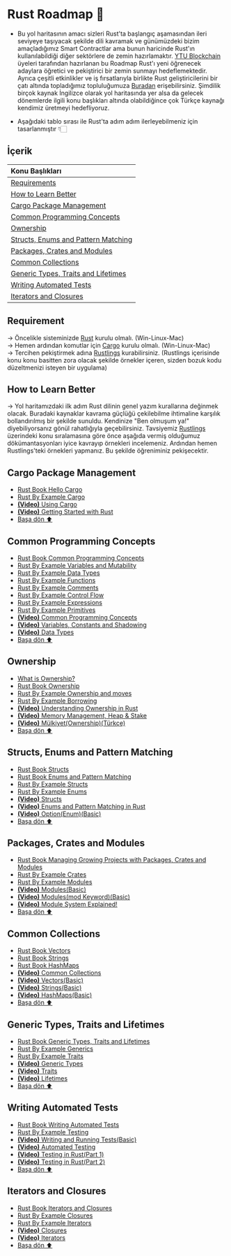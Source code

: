# Rust Roadmap :crab:
* Bu yol haritasının amacı sizleri Rust'ta başlangıç aşamasından ileri seviyeye taşıyacak şekilde dili kavramak ve günümüzdeki bizim amaçladığımız Smart Contractlar ama bunun haricinde Rust'ın kullanılabildiği diğer sektörlere de zemin hazırlamaktır. [YTU Blockchain](https://linktr.ee/blockchainytu) üyeleri tarafından hazırlanan bu Roadmap Rust'ı yeni öğrenecek adaylara öğretici ve pekiştirici bir zemin sunmayı hedeflemektedir. Ayrıca çeşitli etkinlikler ve iş fırsatlarıyla birlikte Rust geliştiricilerini bir çatı altında topladığımız topluluğumuza [Buradan](https://linktr.ee/blockchainytu) erişebilirsiniz. Şimdilik birçok kaynak İngilizce olarak yol haritasında yer alsa da gelecek dönemlerde ilgili konu başlıkları altında olabildiğince çok Türkçe kaynağı kendimiz üretmeyi hedefliyoruz.

* Aşağıdaki tablo sırası ile Rust'ta adım adım ilerleyebilmeniz için tasarlanmıştır 👇🏻

## İçerik
| Konu Başlıkları  |
|:------------- |
| [Requirements](#requirements)|
| [How to Learn Better](#how-to-learn-better)|
| [Cargo Package Management](#cargo-package-management)|
| [Common Programming Concepts](#common-programming-concepts)|
| [Ownership](#ownership)|
| [Structs, Enums and Pattern Matching](#structs-enums-and-pattern-matching)|
| [Packages, Crates and Modules](#packages-crates-and-modules)|
| [Common Collections](#common-collections)|
| [Generic Types, Traits and Lifetimes](#generic-types-traits-and-lifetimes)|
| [Writing Automated Tests](#writing-automated-tests)|
| [Iterators and Closures](#iterators-and-closures)|

## Requirement
→ Öncelikle sisteminizde [Rust](https://www.rust-lang.org/tools/install) kurulu olmalı. (Win-Linux-Mac) <br/>
→ Hemen ardından komutlar için [Cargo](https://doc.rust-lang.org/cargo/getting-started/installation.html) kurulu olmalı. (Win-Linux-Mac)<br/>
→ Tercihen pekiştirmek adına [Rustlings](https://github.com/rust-lang/rustlings/) kurabilirsiniz. (Rustlings içerisinde konu konu basitten zora olacak şekilde örnekler içeren, sizden bozuk kodu düzeltmenizi isteyen bir uygulama)
## How to Learn Better
→ Yol haritamızdaki ilk adım Rust dilinin genel yazım kurallarına değinmek olacak. Buradaki kaynaklar kavrama güçlüğü çekilebilme ihtimaline karşılık bollandırılmış bir şekilde sunuldu. Kendinize "Ben olmuşum ya!" diyebiliyorsanız gönül rahatlığıyla geçebilirsiniz. Tavsiyemiz [Rustlings](https://github.com/rust-lang/rustlings/) üzerindeki konu sıralamasına göre önce aşağıda vermiş olduğumuz dökümantasyonları iyice kavrayıp örnekleri incelemeniz. Ardından hemen Rustlings'teki örnekleri yapmanız. Bu şekilde öğreniminiz pekişecektir.
## Cargo Package Management
* [Rust Book Hello Cargo](https://doc.rust-lang.org/book/ch01-03-hello-cargo.html)
* [Rust By Example Cargo](https://doc.rust-lang.org/rust-by-example/cargo.html)
* [**(Video)** Using Cargo](https://www.youtube.com/watch?v=_RfxLg6K9oE&list=PLVvjrrRCBy2JSHf9tGxGKJ-bYAN_uDCUL&index=2)
* [**(Video)** Getting Started with Rust](https://www.youtube.com/watch?v=OX9HJsJUDxA&list=PLai5B987bZ9CoVR-QEIN9foz4QCJ0H2Y8&index=1)
* [Başa dön ⬆](#i̇çerik)
## Common Programming Concepts
* [Rust Book Common Programming Concepts](https://doc.rust-lang.org/book/ch03-00-common-programming-concepts.html)
* [Rust By Example Variables and Mutability](https://doc.rust-lang.org/rust-by-example/variable_bindings.html)
* [Rust By Example Data Types](https://doc.rust-lang.org/rust-by-example/types.html)
* [Rust By Example Functions](https://doc.rust-lang.org/rust-by-example/fn.html)
* [Rust By Example Comments](https://doc.rust-lang.org/book/ch03-04-comments.html)
* [Rust By Example Control Flow](https://doc.rust-lang.org/rust-by-example/flow_control.html)
* [Rust By Example Expressions](https://doc.rust-lang.org/rust-by-example/expression.html)
* [Rust By Example Primitives](https://doc.rust-lang.org/rust-by-example/primitives.html)
* [**(Video)** Common Programming Concepts](https://www.youtube.com/watch?v=2V0JaMVjzws&list=PLai5B987bZ9CoVR-QEIN9foz4QCJ0H2Y8&index=3)
* [**(Video)** Variables, Constants and Shadowing](https://www.youtube.com/watch?v=xYgfW8cIbMA)
* [**(Video)** Data Types](https://www.youtube.com/watch?v=t047Hseyj_k&list=PLzMcBGfZo4-nyLTlSRBvo0zjSnCnqjHYQ&index=4)
* [Başa dön ⬆](#i̇çerik)
## Ownership
* [What is Ownership?](https://medium.com/@AtesBagcabasi/ownershipi-anlamak-b82dd9e27aac)
* [Rust Book Ownership](https://doc.rust-lang.org/book/ch04-00-understanding-ownership.html)
* [Rust By Example Ownership and moves](https://doc.rust-lang.org/rust-by-example/scope/move.html)
* [Rust By Example Borrowing](https://doc.rust-lang.org/rust-by-example/scope/borrow.html)
* [**(Video)** Understanding Ownership in Rust](https://www.youtube.com/watch?v=VFIOSWy93H0&list=PLai5B987bZ9CoVR-QEIN9foz4QCJ0H2Y8&index=4)
* [**(Video)** Memory Management, Heap & Stake](https://www.youtube.com/watch?v=-6cnnNlAvNk&list=PLzMcBGfZo4-nyLTlSRBvo0zjSnCnqjHYQ&index=9)
* [**(Video)** Mülkiyet(Ownership)(Türkçe)](https://www.youtube.com/watch?v=_44mSRHKdqI)
* [Başa dön ⬆](#i̇çerik)
## Structs, Enums and Pattern Matching
* [Rust Book Structs](https://doc.rust-lang.org/book/ch05-00-structs.html)
* [Rust Book Enums and Pattern Matching](https://doc.rust-lang.org/book/ch06-00-enums.html)
* [Rust By Example Structs](https://doc.rust-lang.org/rust-by-example/custom_types/structs.html)
* [Rust By Example Enums](https://doc.rust-lang.org/rust-by-example/custom_types/enum.html)
* [**(Video)** Structs](https://www.youtube.com/watch?v=n3bPhdiJm9I&list=PLai5B987bZ9CoVR-QEIN9foz4QCJ0H2Y8&index=5)
* [**(Video)** Enums and Pattern Matching in Rust](https://www.youtube.com/watch?v=DSZqIJhkNCM&list=PLai5B987bZ9CoVR-QEIN9foz4QCJ0H2Y8&index=6)
* [**(Video)** Option(Enum)(Basic)](https://www.youtube.com/watch?v=JKmkKae-EhM&list=PLVvjrrRCBy2JSHf9tGxGKJ-bYAN_uDCUL&index=37)
* [Başa dön ⬆](#i̇çerik)
## Packages, Crates and Modules
* [Rust Book Managing Growing Projects with Packages, Crates and Modules](https://doc.rust-lang.org/book/ch07-00-managing-growing-projects-with-packages-crates-and-modules.html)
* [Rust By Example Crates](https://doc.rust-lang.org/rust-by-example/crates.html)
* [Rust By Example Modules](https://doc.rust-lang.org/rust-by-example/mod.html)
* [**(Video)** Modules(Basic)](https://www.youtube.com/watch?v=lx5r7yzl1Ps&list=PLVvjrrRCBy2JSHf9tGxGKJ-bYAN_uDCUL&index=34)
* [**(Video)** Modules(mod Keyword)(Basic)](https://www.youtube.com/watch?v=KDC8epDY5jw&list=PLVvjrrRCBy2JSHf9tGxGKJ-bYAN_uDCUL&index=36)
* [**(Video)** Module System Explained!](https://www.youtube.com/watch?v=5RPXgDQrjio&list=PLai5B987bZ9CoVR-QEIN9foz4QCJ0H2Y8&index=7)
* [Başa dön ⬆](#i̇çerik)
## Common Collections
* [Rust Book Vectors](https://doc.rust-lang.org/book/ch08-01-vectors.html)
* [Rust Book Strings](https://doc.rust-lang.org/book/ch08-02-strings.html)
* [Rust Book HashMaps](https://doc.rust-lang.org/book/ch08-03-hash-maps.html)
* [**(Video)** Common Collections](https://www.youtube.com/watch?v=Zs-pS-egQSs&list=PLai5B987bZ9CoVR-QEIN9foz4QCJ0H2Y8&index=8)
* [**(Video)** Vectors(Basic)](https://www.youtube.com/watch?v=GcsAQTMYR1M&list=PLVvjrrRCBy2JSHf9tGxGKJ-bYAN_uDCUL&index=24)
* [**(Video)** Strings(Basic)](https://www.youtube.com/watch?v=IYYlc26vgyU&list=PLVvjrrRCBy2JSHf9tGxGKJ-bYAN_uDCUL&index=33)
* [**(Video)** HashMaps(Basic)](https://www.youtube.com/watch?v=sTK8fagTsMk&list=PLVvjrrRCBy2JSHf9tGxGKJ-bYAN_uDCUL&index=31)
* [Başa dön ⬆](#i̇çerik)
## Generic Types, Traits and Lifetimes
* [Rust Book Generic Types, Traits and Lifetimes](https://doc.rust-lang.org/book/ch10-00-generics.html)
* [Rust By Example Generics](https://doc.rust-lang.org/rust-by-example/generics.html)
* [Rust By Example Traits](https://doc.rust-lang.org/rust-by-example/trait.html)
* [**(Video)** Generic Types](https://www.youtube.com/watch?v=6rcTSxPJ6Bw)
* [**(Video)** Traits](https://www.youtube.com/watch?v=T0Xfltu4h3A)
* [**(Video)** Lifetimes](https://www.youtube.com/watch?v=juIINGuZyBc)
* [Başa dön ⬆](#i̇çerik)
## Writing Automated Tests
* [Rust Book Writing Automated Tests](https://doc.rust-lang.org/book/ch11-00-testing.html)
* [Rust By Example Testing](https://doc.rust-lang.org/rust-by-example/testing.html)
* [**(Video)** Writing and Running Tests(Basic)](https://www.youtube.com/watch?v=3Zg5-evaup0&list=PLVvjrrRCBy2JSHf9tGxGKJ-bYAN_uDCUL&index=41)
* [**(Video)** Automated Testing](https://www.youtube.com/watch?v=vft2M1aRev4)
* [**(Video)** Testing in Rust(Part 1)](https://www.youtube.com/watch?v=18-7NoNPO30)
* [**(Video)** Testing in Rust(Part 2)](https://www.youtube.com/watch?v=-L4nKAlmH3M)
* [Başa dön ⬆](#i̇çerik)
## Iterators and Closures
* [Rust Book Iterators and Closures](https://doc.rust-lang.org/book/ch13-00-functional-features.html)
* [Rust By Example Closures](https://doc.rust-lang.org/rust-by-example/fn/closures.html)
* [Rust By Example Iterators](https://doc.rust-lang.org/rust-by-example/trait/iter.html)
* [**(Video)** Closures](https://www.youtube.com/watch?v=kZXJvLfjUS4)
* [**(Video)** Iterators](https://www.youtube.com/watch?v=4GcKrj4By8k)
* [Başa dön ⬆](#i̇çerik)
